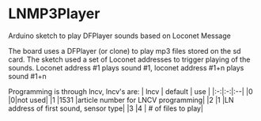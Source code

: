 # LNMP3Player

Arduino sketch to play DFPlayer sounds based on Loconet Message

The board uses a DFPlayer (or clone) to play mp3 files stored on the sd card. The sketch used a set of Loconet addresses to trigger playing of the sounds. Loconet address #1 plays sound #1, loconet address #1+n plays sound #1+n

Programming is through lncv, lncv's are:
| lncv | default | use |
|:-:|:-:|:--|
|0 |0|not used|
|1  |1531 |article number for LNCV programming|
|2  |1 |LN address of first sound, sensor type|
|3 |4 | # of files to play|
